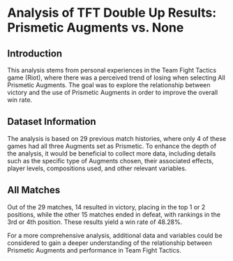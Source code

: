 # Analysis of TFT Double Up Results: Prismetic Augments vs. None

## Introduction
This analysis stems from personal experiences in the Team Fight Tactics game (Riot), where there was a perceived trend of losing when selecting All Prismetic Augments. The goal was to explore the relationship between victory and the use of Prismetic Augments in order to improve the overall win rate.

## Dataset Information
The analysis is based on 29 previous match histories, where only 4 of these games had all three Augments set as Prismetic. To enhance the depth of the analysis, it would be beneficial to collect more data, including details such as the specific type of Augments chosen, their associated effects, player levels, compositions used, and other relevant variables.

## All Matches
Out of the 29 matches, 14 resulted in victory, placing in the top 1 or 2 positions, while the other 15 matches ended in defeat, with rankings in the 3rd or 4th position. These results yield a win rate of 48.28%.

For a more comprehensive analysis, additional data and variables could be considered to gain a deeper understanding of the relationship between Prismetic Augments and performance in Team Fight Tactics.